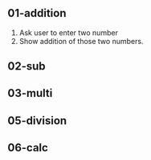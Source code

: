 #

## 01-addition
1) Ask user to enter two number
2) Show addition of those two numbers.

## 02-sub

## 03-multi


## 05-division

## 06-calc

